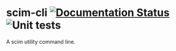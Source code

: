 # scim-cli [![Documentation Status](https://readthedocs.org/projects/scim-cli/badge/?version=latest)](https://scim-cli.readthedocs.io/en/latest/?badge=latest) ![Unit tests](https://github.com/yaal-coop/scim-cli/actions/workflows/tests.yaml/badge.svg)

A scim utility command line.
